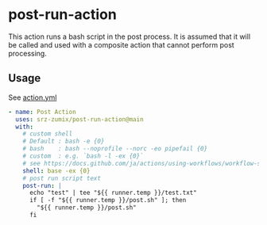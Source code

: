 # post-run-action

This action runs a bash script in the post process.
It is assumed that it will be called and used with a composite action that cannot perform post processing.

## Usage

See [action.yml](./action.yml)

```yaml
- name: Post Action
  uses: srz-zumix/post-run-action@main
  with:
    # custom shell
    # Default : bash -e {0}
    # bash    : bash --noprofile --norc -eo pipefail {0}
    # custom  : e.g. `bash -l -ex {0}`
    # see https://docs.github.com/ja/actions/using-workflows/workflow-syntax-for-github-actions#jobsjob_idstepsshell
    shell: base -ex {0}
    # post run script text
    post-run: |
      echo "test" | tee "${{ runner.temp }}/test.txt"
      if [ -f "${{ runner.temp }}/post.sh" ]; then
        "${{ runner.temp }}/post.sh"
      fi

```
